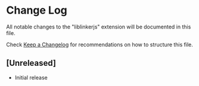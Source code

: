 # Change Log

All notable changes to the "liblinkerjs" extension will be documented in this file.

Check [Keep a Changelog](http://keepachangelog.com/) for recommendations on how to structure this file.

## [Unreleased]

- Initial release